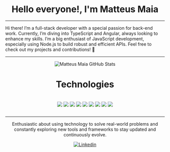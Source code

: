 <h1 style="text-align:center">  Hello everyone!, I'm Matteus Maia</h1>

<hr>

Hi there! I’m a full-stack developer with a special passion for back-end work. Currently, I’m diving into TypeScript and Angular, always looking to enhance my skills. I’m a big enthusiast of JavaScript development, especially using Node.js to build robust and efficient APIs. Feel free to check out my projects and contributions! 🚀

<hr>

<div style="text-align:center">

![Matteus Maia GitHub Stats](https://github-readme-stats.vercel.app/api?username=MatteusMaiaa&show_icons=true&theme=highcontrast)


<h1 style="text-align: center"> Technologies </h1>


<div style="display: inline_block" style="text-align-center"><br/>
    <img align="center"  src="https://img.shields.io/badge/HTML5-E34F26?style=for-the-badge&logo=html5&logoColor=white" />
    <img align="center"  src="https://img.shields.io/badge/CSS3-1572B6?style=for-the-badge&logo=css3&logoColor=white" />
    <img align="center"  src="https://img.shields.io/badge/JavaScript-F7DF1E?style=for-the-badge&logo=javascript&logoColor=black" />
    <img align="center"  src="https://img.shields.io/badge/TypeScript-007ACC?style=for-the-badge&logo=typescript&logoColor=white" />
    <img align="center"  src="https://img.shields.io/badge/Node.js-43853D?style=for-the-badge&logo=node.js&logoColor=white" />
    <img align="center"  src="https://img.shields.io/badge/React-20232A?style=for-the-badge&logo=react&logoColor=61DAFB" />
    <img align="center"  src="https://img.shields.io/badge/MySQL-00000F?style=for-the-badge&logo=mysql&logoColor=white" />
    <img align="center"  src="https://img.shields.io/badge/Python-14354C?style=for-the-badge&logo=python&logoColor=white" />
    <img align="center"  src="    https://img.shields.io/badge/C-00599C?style=for-the-badge&logo=c&logoColor=white" />

</div><br/>

<hr>

Enthusiastic about using technology to solve real-world problems and constantly exploring new tools and frameworks to stay updated and continuously evolve.


[![Linkedin](https://img.shields.io/badge/LinkedIn-0077B5?style=for-the-badge&logo=linkedin&logoColor=white)](https://www.linkedin.com/in/matteusmaiarg/)
